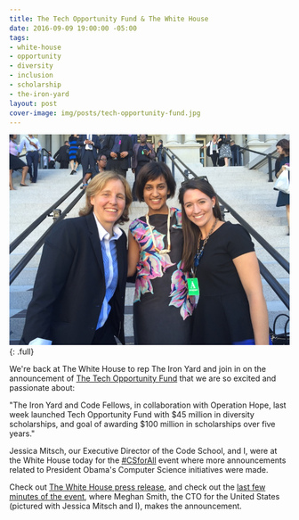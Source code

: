 ```yaml
---
title: The Tech Opportunity Fund & The White House
date: 2016-09-09 19:00:00 -05:00
tags:
- white-house
- opportunity
- diversity
- inclusion
- scholarship
- the-iron-yard
layout: post
cover-image: img/posts/tech-opportunity-fund.jpg
---
```


![Meghan Smith, CTO for the US, Jessica, and Sam](/img/posts/tech-opportunity-fund.jpg)
{: .full}

We're back at The White House to rep The Iron Yard and join in on the announcement of [The Tech Opportunity Fund](http://techopportunityfund.org) that we are so excited and passionate about:

"The Iron Yard and Code Fellows, in collaboration with Operation Hope, last week launched Tech Opportunity Fund with $45 million in diversity scholarships, and goal of awarding $100 million in scholarships over five years."

Jessica Mitsch, our Executive Director of the Code School, and I, were at the White House today for the [#CSforAll](http://twitter.com/search?q=csforall&src=typd) event where more announcements related to President Obama's Computer Science initiatives were made.

Check out [The White House press release](http://www.whitehouse.gov/the-press-office/2016/09/14/fact-sheet-new-progress-and-momentum-support-president-obamas-computer), and check out the [last few minutes of the event](https://www.youtube.com/watch?v=M9xy8muYC5Q&feature=youtu.be&t=2h54m51s), where Meghan Smith, the CTO for the United States (pictured with Jessica Mitsch and I), makes the announcement.

